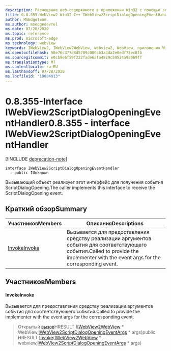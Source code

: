 ```yaml
---
description: Размещение веб-содержимого в приложении Win32 с помощью элемента управления Microsoft Edge WebView2
title: 0.8.355-WebView2 Win32 C++ IWebView2ScriptDialogOpeningEventHandler
author: MSEdgeTeam
ms.author: msedgedevrel
ms.date: 07/20/2020
ms.topic: reference
ms.prod: microsoft-edge
ms.technology: webview
keywords: IWebView2, IWebView2WebView, webview2, WebView, приложения Win32, Win32, EDGE
ms.openlocfilehash: 58e76c377d8d5709c006cb3a4da2e0edf73ec8fb
ms.sourcegitcommit: e0cb9e6f59f222fade6afa4829c59524a9a9b9ff
ms.translationtype: MT
ms.contentlocale: ru-RU
ms.lasthandoff: 07/20/2020
ms.locfileid: "10884913"
---
```

# <span data-ttu-id="fd17d-104">0.8.355-Interface IWebView2ScriptDialogOpeningEventHandler</span><span class="sxs-lookup"><span data-stu-id="fd17d-104">0.8.355 - interface IWebView2ScriptDialogOpeningEventHandler</span></span> 

[!INCLUDE [deprecation-note](../../includes/deprecation-note.md)]

```
interface IWebView2ScriptDialogOpeningEventHandler
  : public IUnknown
```

<span data-ttu-id="fd17d-105">Вызывающий объект реализует этот интерфейс для получения события ScriptDialogOpening.</span><span class="sxs-lookup"><span data-stu-id="fd17d-105">The caller implements this interface to receive the ScriptDialogOpening event.</span></span>

## <span data-ttu-id="fd17d-106">Краткий обзор</span><span class="sxs-lookup"><span data-stu-id="fd17d-106">Summary</span></span>

 <span data-ttu-id="fd17d-107">Участников</span><span class="sxs-lookup"><span data-stu-id="fd17d-107">Members</span></span>                        | <span data-ttu-id="fd17d-108">Описания</span><span class="sxs-lookup"><span data-stu-id="fd17d-108">Descriptions</span></span>
--------------------------------|---------------------------------------------
[<span data-ttu-id="fd17d-109">Invoke</span><span class="sxs-lookup"><span data-stu-id="fd17d-109">Invoke</span></span>](#invoke) | <span data-ttu-id="fd17d-110">Вызывается для предоставления средству реализации аргументов события для соответствующего события.</span><span class="sxs-lookup"><span data-stu-id="fd17d-110">Called to provide the implementer with the event args for the corresponding event.</span></span>

## <span data-ttu-id="fd17d-111">Участников</span><span class="sxs-lookup"><span data-stu-id="fd17d-111">Members</span></span>

#### <span data-ttu-id="fd17d-112">Invoke</span><span class="sxs-lookup"><span data-stu-id="fd17d-112">Invoke</span></span> 

<span data-ttu-id="fd17d-113">Вызывается для предоставления средству реализации аргументов события для соответствующего события.</span><span class="sxs-lookup"><span data-stu-id="fd17d-113">Called to provide the implementer with the event args for the corresponding event.</span></span>

> <span data-ttu-id="fd17d-114">Открытый [вызов](#invoke)HRESULT ([IWebView2WebView](IWebView2WebView.md) \* WebView,[IWebView2ScriptDialogOpeningEventArgs](IWebView2ScriptDialogOpeningEventArgs.md) \* args)</span><span class="sxs-lookup"><span data-stu-id="fd17d-114">public HRESULT [Invoke](#invoke)([IWebView2WebView](IWebView2WebView.md) \* webview,[IWebView2ScriptDialogOpeningEventArgs](IWebView2ScriptDialogOpeningEventArgs.md) \* args)</span></span>

